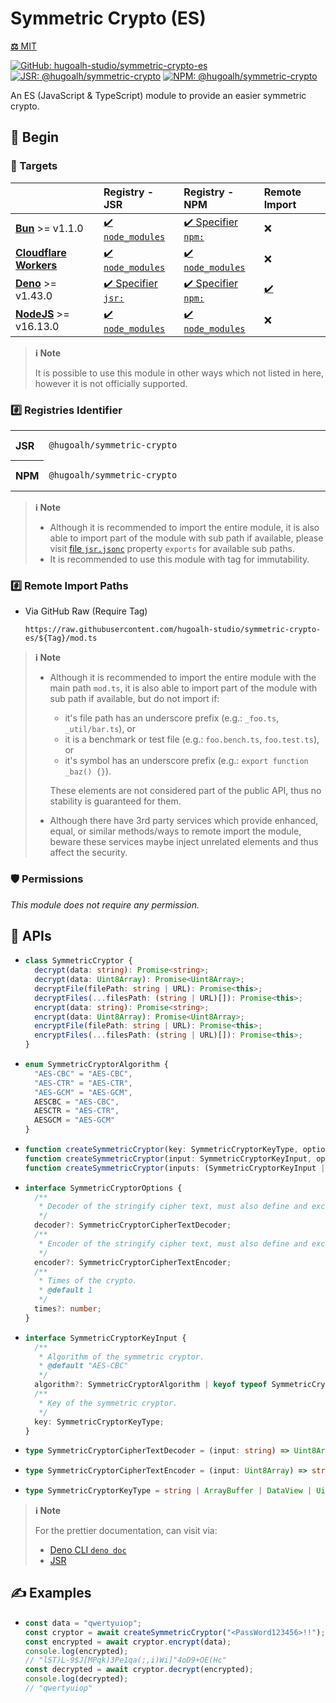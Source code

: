 # Symmetric Crypto (ES)

[**⚖️** MIT](./LICENSE.md)

[![GitHub: hugoalh-studio/symmetric-crypto-es](https://img.shields.io/github/v/release/hugoalh-studio/symmetric-crypto-es?label=hugoalh-studio/symmetric-crypto-es&labelColor=181717&logo=github&logoColor=ffffff&sort=semver&style=flat "GitHub: hugoalh-studio/symmetric-crypto-es")](https://github.com/hugoalh-studio/symmetric-crypto-es)
[![JSR: @hugoalh/symmetric-crypto](https://img.shields.io/jsr/v/@hugoalh/symmetric-crypto?label=JSR%20@hugoalh/symmetric-crypto&labelColor=F7DF1E&logoColor=000000&style=flat "JSR: @hugoalh/symmetric-crypto")](https://jsr.io/@hugoalh/symmetric-crypto)
[![NPM: @hugoalh/symmetric-crypto](https://img.shields.io/npm/v/@hugoalh/symmetric-crypto?label=@hugoalh/symmetric-crypto&labelColor=CB3837&logo=npm&logoColor=ffffff&style=flat "NPM: @hugoalh/symmetric-crypto")](https://www.npmjs.com/package/@hugoalh/symmetric-crypto)

An ES (JavaScript & TypeScript) module to provide an easier symmetric crypto.

## 🔰 Begin

### 🎯 Targets

|  | **Registry - JSR** | **Registry - NPM** | **Remote Import** |
|:--|:--|:--|:--|
| **[Bun](https://bun.sh/)** >= v1.1.0 | [✔️ `node_modules`](https://jsr.io/docs/npm-compatibility) | [✔️ Specifier `npm:`](https://bun.sh/docs/runtime/autoimport) | ❌ |
| **[Cloudflare Workers](https://workers.cloudflare.com/)** | [✔️ `node_modules`](https://jsr.io/docs/with/cloudflare-workers) | [✔️ `node_modules`](https://docs.npmjs.com/using-npm-packages-in-your-projects) | ❌ |
| **[Deno](https://deno.land/)** >= v1.43.0 | [✔️ Specifier `jsr:`](https://jsr.io/docs/with/deno) | [✔️ Specifier `npm:`](https://docs.deno.com/runtime/manual/node/npm_specifiers) | [✔️](https://docs.deno.com/runtime/manual/basics/modules/#remote-import) |
| **[NodeJS](https://nodejs.org/)** >= v16.13.0 | [✔️ `node_modules`](https://jsr.io/docs/with/node) | [✔️ `node_modules`](https://docs.npmjs.com/using-npm-packages-in-your-projects) | ❌ |

> **ℹ️ Note**
>
> It is possible to use this module in other ways which not listed in here, however it is not officially supported.

### #️⃣ Registries Identifier

<table><tbody align="left">
<tr>
<th>JSR</th>
<td width="100%">

```
@hugoalh/symmetric-crypto
```

</td>
</tr>
<tr>
<th>NPM</th>
<td width="100%">

```
@hugoalh/symmetric-crypto
```

</td>
</tr>
</tbody></table>

> **ℹ️ Note**
>
> - Although it is recommended to import the entire module, it is also able to import part of the module with sub path if available, please visit [file `jsr.jsonc`](./jsr.jsonc) property `exports` for available sub paths.
> - It is recommended to use this module with tag for immutability.

### #️⃣ Remote Import Paths

- Via GitHub Raw (Require Tag)
  ```
  https://raw.githubusercontent.com/hugoalh-studio/symmetric-crypto-es/${Tag}/mod.ts
  ```

> **ℹ️ Note**
>
> - Although it is recommended to import the entire module with the main path `mod.ts`, it is also able to import part of the module with sub path if available, but do not import if:
>
>   - it's file path has an underscore prefix (e.g.: `_foo.ts`, `_util/bar.ts`), or
>   - it is a benchmark or test file (e.g.: `foo.bench.ts`, `foo.test.ts`), or
>   - it's symbol has an underscore prefix (e.g.: `export function _baz() {}`).
>
>   These elements are not considered part of the public API, thus no stability is guaranteed for them.
> - Although there have 3rd party services which provide enhanced, equal, or similar methods/ways to remote import the module, beware these services maybe inject unrelated elements and thus affect the security.

### 🛡️ Permissions

*This module does not require any permission.*

## 🧩 APIs

- ```ts
  class SymmetricCryptor {
    decrypt(data: string): Promise<string>;
    decrypt(data: Uint8Array): Promise<Uint8Array>;
    decryptFile(filePath: string | URL): Promise<this>;
    decryptFiles(...filesPath: (string | URL)[]): Promise<this>;
    encrypt(data: string): Promise<string>;
    encrypt(data: Uint8Array): Promise<Uint8Array>;
    encryptFile(filePath: string | URL): Promise<this>;
    encryptFiles(...filesPath: (string | URL)[]): Promise<this>;
  }
  ```
- ```ts
  enum SymmetricCryptorAlgorithm {
    "AES-CBC" = "AES-CBC",
    "AES-CTR" = "AES-CTR",
    "AES-GCM" = "AES-GCM",
    AESCBC = "AES-CBC",
    AESCTR = "AES-CTR",
    AESGCM = "AES-GCM"
  }
  ```
- ```ts
  function createSymmetricCryptor(key: SymmetricCryptorKeyType, options?: SymmetricCryptorOptions): Promise<SymmetricCryptor>;
  function createSymmetricCryptor(input: SymmetricCryptorKeyInput, options?: SymmetricCryptorOptions): Promise<SymmetricCryptor>;
  function createSymmetricCryptor(inputs: (SymmetricCryptorKeyInput | SymmetricCryptorKeyType)[], options?: Omit<SymmetricCryptorOptions, "times">): Promise<SymmetricCryptor>;
  ```
- ```ts
  interface SymmetricCryptorOptions {
    /**
     * Decoder of the stringify cipher text, must also define and exchangeable with property `encoder`. Default to ASCII85 decoder.
     */
    decoder?: SymmetricCryptorCipherTextDecoder;
    /**
     * Encoder of the stringify cipher text, must also define and exchangeable with property `decoder`. Default to ASCII85 encoder.
     */
    encoder?: SymmetricCryptorCipherTextEncoder;
    /**
     * Times of the crypto.
     * @default 1
     */
    times?: number;
  }
  ```
- ```ts
  interface SymmetricCryptorKeyInput {
    /**
     * Algorithm of the symmetric cryptor.
     * @default "AES-CBC"
     */
    algorithm?: SymmetricCryptorAlgorithm | keyof typeof SymmetricCryptorAlgorithm;
    /**
     * Key of the symmetric cryptor.
     */
    key: SymmetricCryptorKeyType;
  }
  ```
- ```ts
  type SymmetricCryptorCipherTextDecoder = (input: string) => Uint8Array;
  ```
- ```ts
  type SymmetricCryptorCipherTextEncoder = (input: Uint8Array) => string;
  ```
- ```ts
  type SymmetricCryptorKeyType = string | ArrayBuffer | DataView | Uint8Array | Uint16Array | Uint32Array | BigUint64Array;
  ```

> **ℹ️ Note**
>
> For the prettier documentation, can visit via:
>
> - [Deno CLI `deno doc`](https://deno.land/manual/tools/documentation_generator)
> - [JSR](https://jsr.io/@hugoalh/symmetric-crypto)

## ✍️ Examples

- ```ts
  const data = "qwertyuiop";
  const cryptor = await createSymmetricCryptor("<PassWord123456>!!");
  const encrypted = await cryptor.encrypt(data);
  console.log(encrypted);
  // "lST)L-9$J[MPqk)3Pe1qa(;,i)Wi]"4oD9+OE(Hc"
  const decrypted = await cryptor.decrypt(encrypted);
  console.log(decrypted);
  // "qwertyuiop"
  ```

